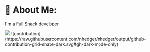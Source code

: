 # 💫 About Me:
I'm a Full Snack developer

<img src="https://user-images.githubusercontent.com/74038190/225813708-98b745f2-7d22-48cf-9150-083f1b00d6c9.gif" >
![contribution](https://raw.githubusercontent.com/nhedger/nhedger/output/github-contribution-grid-snake-dark.svg#gh-dark-mode-only) 
